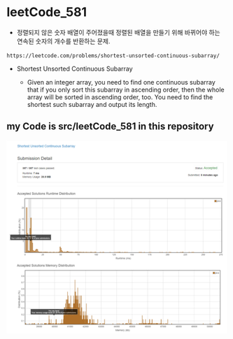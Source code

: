 # leetCode_581
- 정렬되지 않은 숫자 배열이 주어졌을때 정렬된 배열을 만들기 위해 바뀌어야 하는 연속된 숫자의 개수를 반환하는 문제.

`https://leetcode.com/problems/shortest-unsorted-continuous-subarray/`

- Shortest Unsorted Continuous Subarray

  - Given an integer array, you need to find one continuous subarray that if you only sort this subarray in ascending order, then the whole array will be sorted in ascending order, too. You need to find the shortest such subarray and output its length.

## my Code is src/leetCode_581 in this repository
![submission_581](assets/Submission_Detail.png)